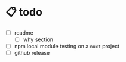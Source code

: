 # 📋 todo

- [ ] readme
  - [ ] why section
- [ ] npm local module testing on a `nuxt` project
- [ ] github release
